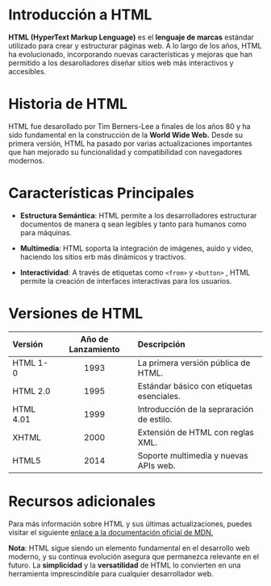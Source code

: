 # Introducción a HTML
__HTML (HyperText Markup Lenguage)__ es el __lenguaje de marcas__ estándar utilizado para crear y estructurar páginas web. A lo largo de los años, HTML ha evolucionado, incorporando nuevas características y mejoras que han permitido a los desarolladores diseñar sitios web más interactivos y accesibles. 

# Historia de HTML

HTML fue desarollado por Tim Berners-Lee a finales de los años 80 y ha sido fundamental en la construcción de la __World Wide Web.__ Desde su primera versión, HTML ha pasado por varias actualizaciones importantes que han mejorado su funcionalidad y compatibilidad con navegadores modernos.

# Características Principales

* __Estructura Semántica__: HTML permite a los desarrolladores estructurar documentos de manera q sean legibles y tanto para humanos como para máquinas. 

* __Multimedia__: HTML soporta la integración de imágenes, auido y video, haciendo los sitios erb más dinámicos y tractivos. 

* __Interactividad__: A través de etiquetas como `<from>`  y `<button>` , HTML permite la creación de interfaces interactivas para los usuarios. 


# Versiones de HTML

| __Versión__ | __Año de Lanzamiento__ |             __Descripción__              |
|:------------|:----------------------:|:-----------------------------------------|
| HTML 1-0    | 1993                   | La primera versión pública de HTML.      |
| HTML 2.0    | 1995                   | Estándar básico con etiquetas esenciales.|
| HTML 4.01   | 1999                   | Introducción de la sepraración de estilo.|
| XHTML       | 2000                   | Extensión de HTML con reglas XML.        |
| HTML5       | 2014                   | Soporte multimedia y nuevas APIs web.    |


# Recursos adicionales

Para más información sobre HTML y sus últimas actualizaciones, puedes visitar el siguiente [enlace a la documentación oficial de MDN.](https://developer.mozilla.org/es/docs/Web/HTML.)

__Nota__: HTML sigue siendo un elemento fundamental en el desarrollo web moderno, y su continua evolución asegura que permanezca relevante en el futuro. La __simplicidad__ y la __versatilidad__ de HTML lo convierten en una herramienta imprescindible para cualquier desarrollador web.


